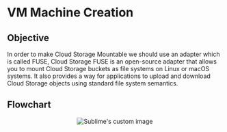 # VM Machine Creation

## Objective
In order to make Cloud Storage Mountable we should use an adapter which is called FUSE, Cloud Storage FUSE is an open-source adapter that allows you to mount Cloud Storage buckets as file systems on Linux or macOS systems.
It also provides a way for applications to upload and download Cloud Storage objects using standard file system semantics.

## Flowchart
<p align="center">
  <img src="(https://user-images.githubusercontent.com/82225825/210511565-5570c06b-3532-4a5e-a498-ce8a2b6cf9c1.png)" alt="Sublime's custom image"/>
</p>
